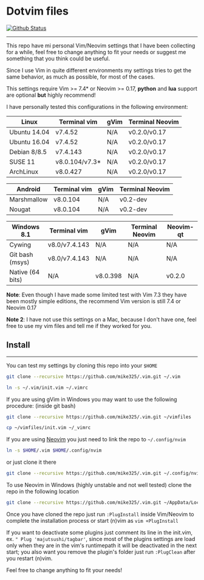 # Dotvim files


[![Github Status](https://github.com/Mike325/.vim/workflows/neovimfiles/badge.svg)](https://github.com/Mike325/.vim/actions)

---

This repo have mi personal Vim/Neovim settings that I have been collecting
for a while, feel free to change anything to fit your needs or suggest me
something that you think could be useful.

Since I use Vim in quite different environments my settings tries to get
the same behavior, as much as possible, for most of the cases.

This settings require Vim >= 7.4* or Neovim >= 0.17,
**python** and **lua** support are optional **but** highly recommend!

I have personally tested this configurations in the following environment:

| Linux            | Terminal vim   | gVim     | Terminal Neovim |
|------------------|----------------|----------|-----------------|
| Ubuntu 14.04     | v7.4.52        | N/A      | v0.2.0/v0.17    |
| Ubuntu 16.04     | v7.4.52        | N/A      | v0.2.0/v0.17    |
| Debian 8/8.5     | v7.4.143       | N/A      | v0.2.0/v0.17    |
| SUSE 11          | v8.0.104/v7.3* | N/A      | v0.2.0/v0.17    |
| ArchLinux        | v8.0.427       | N/A      | v0.2.0/v0.17    |

| Android          | Terminal vim | gVim     | Terminal Neovim |
|------------------|--------------|----------|-----------------|
| Marshmallow      | v8.0.104     | N/A      | v0.2-dev        |
| Nougat           | v8.0.104     | N/A      | v0.2-dev        |

| Windows 8.1      | Terminal vim   | gVim     | Terminal Neovim | Neovim-qt |
|------------------|----------------|----------|-----------------|-----------|
| Cywing           | v8.0/v7.4.143  | N/A      | N/A             | N/A       |
| Git bash (msys)  | v8.0/v7.4.143  | N/A      | N/A             | N/A       |
| Native (64 bits) | N/A            | v8.0.398 | N/A             | v0.2.0    |


**Note**: Even though I have made some limited test with Vim 7.3 they have been
mostly simple editions, the recommend Vim version is still 7.4 or Neovim 0.17

**Note 2**: I have not use this settings on a Mac, because I don't have one, feel
free to use my vim files and tell me if they worked for you.

## Install
---

You can test my settings by cloning this repo into your `$HOME`

```sh
git clone --recursive https://github.com/mike325/.vim.git ~/.vim

ln -s ~/.vim/init.vim ~/.vimrc
```

If you are using gVim in Windows you may want to use the following procedure:
(inside git bash)
```sh
git clone --recursive https://github.com/mike325/.vim.git ~/vimfiles

cp ~/vimfiles/init.vim ~/_vimrc
```

If you are using [Neovim](https://neovim.io/) you just need to link the repo
to `~/.config/nvim`

```sh
ln -s $HOME/.vim $HOME/.config/nvim
```

or just clone it there

```sh
git clone --recursive https://github.com/mike325/.vim.git ~/.config/nvim
```

To use Neovim in Windows (highly unstable and not well tested) clone the repo
in the following location

```sh
git clone --recursive https://github.com/mike325/.vim.git ~/AppData/Local/nvim/
```
Once you have cloned the repo just run `:PlugInstall` inside Vim/Neovim to
complete the installation process or start (n)vim as `vim +PlugInstall`

If you want to deactivate some plugins just comment its line in the init.vim, ex.
`" Plug 'majutsushi/tagbar'`, since most of the plugins settings are load only when
they are in the vim's runtimepath it will be deactivated in the next start;
you also want you remove the plugin's folder just run `:PlugClean` after you restart
(n)vim.

Feel free to change anything to fit your needs!
